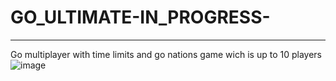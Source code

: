 # GO_ULTIMATE-IN_PROGRESS-
****
Go multiplayer with time limits and go nations game wich is up to 10 players
![image](https://user-images.githubusercontent.com/91374689/227887625-e7f99e62-502e-40b1-b3d2-9de74c71d020.png)
